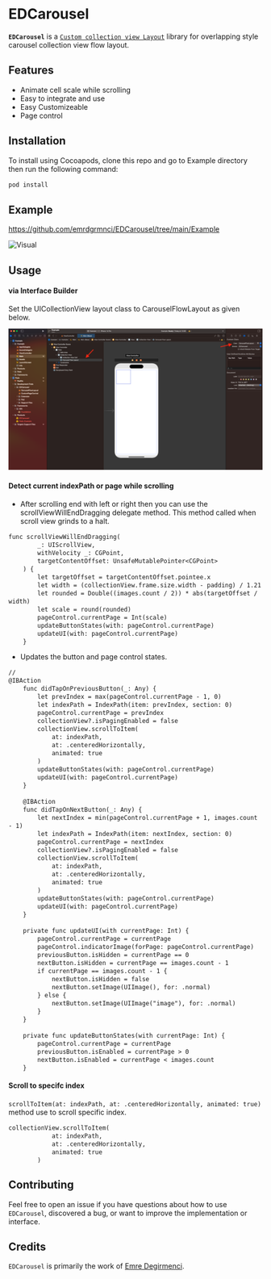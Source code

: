 # EDCarousel

**`EDCarousel`** is a [`Custom collection view Layout`](https://developer.apple.com/documentation/uikit/uicollectionviewflowlayout) library for overlapping style carousel collection view flow layout.

## Features
* Animate cell scale while scrolling
* Easy to integrate and use
* Easy Customizeable
* Page control 

## Installation

To install using Cocoapods, clone this repo and go to Example directory then run the following command:

```swift
pod install
```

## Example

https://github.com/emrdgrmnci/EDCarousel/tree/main/Example

![Visual](https://github.com/emrdgrmnci/EDCarousel/blob/main/visual.gif "")

## Usage
#### via Interface Builder

Set the UICollectionView layout class to CarouselFlowLayout as given below.

![Alt text](https://github.com/emrdgrmnci/EDCarousel/blob/main/usage.png "step-1")

#### Detect current indexPath or page while scrolling

* After scrolling end with left or right then you can use the scrollViewWillEndDragging delegate method. This method called when scroll view grinds to a halt.
```
func scrollViewWillEndDragging(
        _: UIScrollView,
        withVelocity _: CGPoint,
        targetContentOffset: UnsafeMutablePointer<CGPoint>
    ) {
        let targetOffset = targetContentOffset.pointee.x
        let width = (collectionView.frame.size.width - padding) / 1.21
        let rounded = Double((images.count / 2)) * abs(targetOffset / width)
        let scale = round(rounded)
        pageControl.currentPage = Int(scale)
        updateButtonStates(with: pageControl.currentPage)
        updateUI(with: pageControl.currentPage)
    }
```

* Updates the button and page control states.
```
//
@IBAction
    func didTapOnPreviousButton(_: Any) {
        let prevIndex = max(pageControl.currentPage - 1, 0)
        let indexPath = IndexPath(item: prevIndex, section: 0)
        pageControl.currentPage = prevIndex
        collectionView?.isPagingEnabled = false
        collectionView.scrollToItem(
            at: indexPath,
            at: .centeredHorizontally,
            animated: true
        )
        updateButtonStates(with: pageControl.currentPage)
        updateUI(with: pageControl.currentPage)
    }

    @IBAction
    func didTapOnNextButton(_: Any) {
        let nextIndex = min(pageControl.currentPage + 1, images.count - 1)
        let indexPath = IndexPath(item: nextIndex, section: 0)
        pageControl.currentPage = nextIndex
        collectionView?.isPagingEnabled = false
        collectionView.scrollToItem(
            at: indexPath,
            at: .centeredHorizontally,
            animated: true
        )
        updateButtonStates(with: pageControl.currentPage)
        updateUI(with: pageControl.currentPage)
    }

    private func updateUI(with currentPage: Int) {
        pageControl.currentPage = currentPage
        pageControl.indicatorImage(forPage: pageControl.currentPage)
        previousButton.isHidden = currentPage == 0
        nextButton.isHidden = currentPage == images.count - 1
        if currentPage == images.count - 1 {
            nextButton.isHidden = false
            nextButton.setImage(UIImage(), for: .normal)
        } else {
            nextButton.setImage(UIImage("image"), for: .normal)
        }
    }

    private func updateButtonStates(with currentPage: Int) {
        pageControl.currentPage = currentPage
        previousButton.isEnabled = currentPage > 0
        nextButton.isEnabled = currentPage < images.count
    }

```

#### Scroll to specifc index
`scrollToItem(at: indexPath, at: .centeredHorizontally, animated: true)` method use to scroll specific index. 

```
collectionView.scrollToItem(
            at: indexPath,
            at: .centeredHorizontally,
            animated: true
        )
```

## Contributing

Feel free to open an issue if you have questions about how to use `EDCarousel`, discovered a bug, or want to improve the implementation or interface.

## Credits

`EDCarousel` is primarily the work of [Emre Degirmenci](https://github.com/emrdgrmnci).
